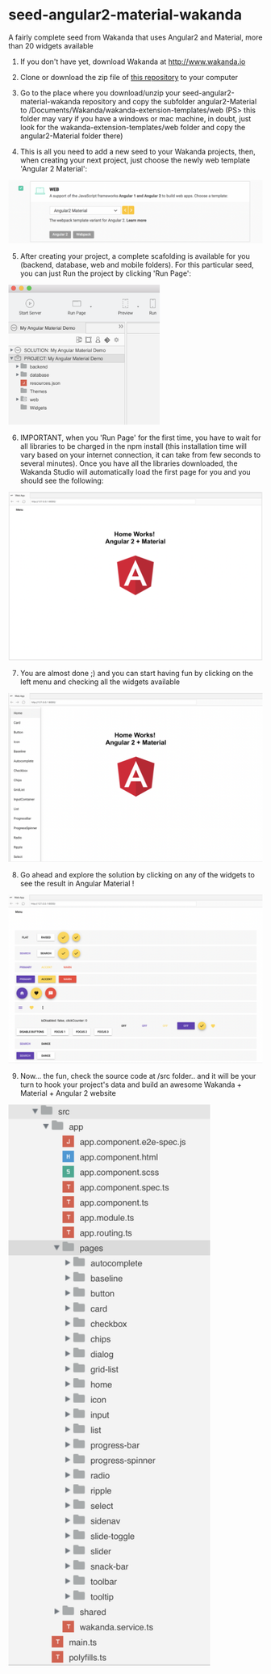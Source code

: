 # seed-angular2-material-wakanda
A fairly complete seed from Wakanda that uses Angular2 and Material, more than 20 widgets available

1. If you don't have yet, download Wakanda at http://www.wakanda.io

2. Clone or download the zip file of [this repository](https://github.com/rmello4d/seed-angular2-material-wakanda/archive/master.zip) to your computer 

3. Go to the place where you download/unzip your seed-angular2-material-wakanda repository and copy the subfolder angular2-Material to /Documents/Wakanda/wakanda-extension-templates/web (PS> this folder may vary if you have a windows or mac machine, in doubt,  just look for the wakanda-extension-templates/web folder and  copy the angular2-Material folder there)

4. This is all you need to add a new seed to your Wakanda projects, then, when creating your next project, just choose the newly web template 'Angular 2 Material':
<img src="https://github.com/rmello4d/seed-angular2-material-wakanda/blob/master/img/img1.png" alt="alt text">

5. After creating your project, a complete scafolding is available for you (backend, database, web and mobile folders). For this particular seed, you can just Run the project by clicking 'Run Page':
<img src="https://github.com/rmello4d/seed-angular2-material-wakanda/blob/master/img/img2.png" alt="alt text" width="300">

6. IMPORTANT, when you 'Run Page' for the first time, you have to wait for all libraries to be charged in the npm install (this installation time will vary based on your internet connection, it can take from few seconds to several minutes). Once you have all the libraries downloaded, the Wakanda Studio will automatically load the first page for you and you should see the following: 
<img src="https://github.com/rmello4d/seed-angular2-material-wakanda/blob/master/img/img4.png" alt="alt text" width="700">

7. You are almost done ;) and you can start having fun by clicking on the left menu and checking all the widgets available  
<img src="https://github.com/rmello4d/seed-angular2-material-wakanda/blob/master/img/img5.png" alt="alt text" width="700">

8. Go ahead and explore the solution by clicking on any of the widgets to see the result in Angular Material !
<img src="https://github.com/rmello4d/seed-angular2-material-wakanda/blob/master/img/img6.png" alt="alt text" width="700">

9. Now... the fun, check the source code at /src folder.. and it will be your turn to hook your project's data and build an awesome Wakanda + Material + Angular 2 website 

<img src="https://github.com/rmello4d/seed-angular2-material-wakanda/blob/master/img/img3.png" alt="alt text" width="400">

